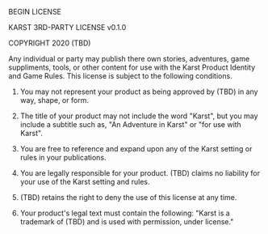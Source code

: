 BEGIN LICENSE

KARST 3RD-PARTY LICENSE v0.1.0

COPYRIGHT 2020 (TBD)

Any individual or party may publish there own stories, adventures, game suppliments, tools, or other content for use with the Karst Product Identity and Game Rules. This license is subject to the following conditions.

1. You may not represent your product as being approved by (TBD) in any way, shape, or form.

2. The title of your product may not include the word "Karst", but you may include a subtitle such as, "An Adventure in Karst" or "for use with Karst".

3. You are free to reference and expand upon any of the Karst setting or rules in your publications.

4. You are legally responsible for your product. (TBD) claims no liability for your use of the Karst setting and rules.

5. (TBD) retains the right to deny the use of this license at any time.

6. Your product's legal text must contain the following: "Karst is a trademark of (TBD) and is used with permission, under license."
